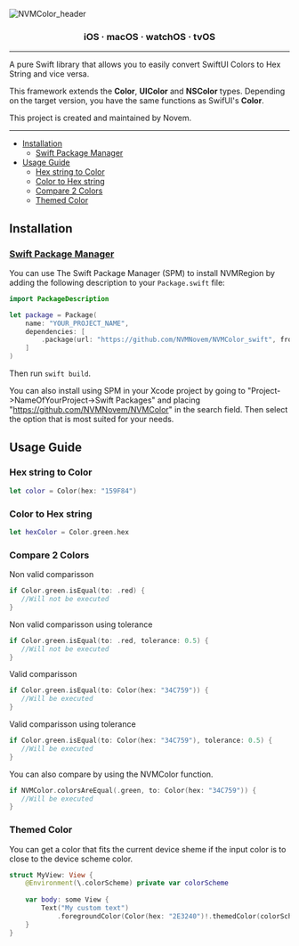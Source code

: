 ![NVMColor_header](https://user-images.githubusercontent.com/44820440/188274308-161fbba7-6b3a-418c-9890-7e370d679336.png)

<h3 align="center">iOS · macOS · watchOS · tvOS</h3>

---

A pure Swift library that allows you to easily convert SwiftUI Colors to Hex String and vice versa.

This framework extends the **Color**, **UIColor** and **NSColor** types.
Depending on the target version, you have the same functions as SwifUI's **Color**.

This project is created and maintained by Novem.

---

- [Installation](#installation)
  - [Swift Package Manager](#swift-package-manager)
- [Usage Guide](#usage-guide)
  - [Hex string to Color](#hex-string-to-color)
  - [Color to Hex string](#color-to-hex-string)
  - [Compare 2 Colors](#compare-2-colors)
  - [Themed Color](#themed-color)

## Installation

### [Swift Package Manager](https://swift.org/package-manager/)

You can use The Swift Package Manager (SPM) to install NVMRegion by adding the following description to your `Package.swift` file:

```swift
import PackageDescription

let package = Package(
    name: "YOUR_PROJECT_NAME",
    dependencies: [
        .package(url: "https://github.com/NVMNovem/NVMColor_swift", from: "1.0.0"),
    ]
)
```
Then run `swift build`. 

You can also install using SPM in your Xcode project by going to 
"Project->NameOfYourProject->Swift Packages" and placing "https://github.com/NVMNovem/NVMColor" in the 
search field. Then select the option that is most suited for your needs.


## Usage Guide

### Hex string to Color
```swift
let color = Color(hex: "159F84")
```

### Color to Hex string
```swift
let hexColor = Color.green.hex
```

### Compare 2 Colors

Non valid comparisson
```swift
if Color.green.isEqual(to: .red) {
   //Will not be executed
}
```

Non valid comparisson using tolerance
```swift
if Color.green.isEqual(to: .red, tolerance: 0.5) {
   //Will not be executed
}
```

Valid comparisson
```swift
if Color.green.isEqual(to: Color(hex: "34C759")) {
   //Will be executed
}
```

Valid comparisson using tolerance
```swift
if Color.green.isEqual(to: Color(hex: "34C759"), tolerance: 0.5) {
   //Will be executed
}
```

You can also compare by using the NVMColor function.
```swift
if NVMColor.colorsAreEqual(.green, to: Color(hex: "34C759")) {
   //Will be executed
}
```

### Themed Color

You can get a color that fits the current device sheme if the input color is to close to the device scheme color.
```swift
struct MyView: View {
    @Environment(\.colorScheme) private var colorScheme
    
    var body: some View {
        Text("My custom text")
            .foregroundColor(Color(hex: "2E3240")!.themedColor(colorScheme))
    }
}
```
